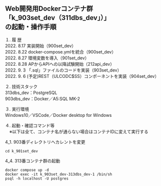 Web開発用Dockerコンテナ群  
「k_903set_dev（311dbs_dev」）」  
の起動・操作手順  
---

１. 履 歴  
2022. 8.17 実装開始（900set_dev）  
2022. 8.22 docker-compose.ymlを統合（900set_dev）  
2022. 8.27 環境変数を導入（901set_dev）  
2022. 8.28 APからAPIへの以降試験開始（212api_dev）  
2022. 9. 3 「.sql」ファイルのコードを実装（903set_dev）  
2022. 9. 6 (予定)REST（ULCODC$SS）コンポーネントを実装（904set_dev）  

２. 技術スタック  
313dbs_dev：PostgreSQL  
903dbs_dev：Docker／A5:SQL MK-2  

３. 実行環境  
Windows10／VSCode／Docker desktop for Windows   

４. 起動・確認コマンド等  
　※以下は全て、コンテナ名が通らない場合はコンテナIDに変えて実行する  

 4_1. 903番ディレクトリへカレントを変更  
```
cd k_901set_dev
```
 4_4. 313番コンテナ群の起動
```
docker compose up -d
docker exec -it k_903set_dev-313dbs_dev-1 /bin/sh
psql -h localhost -U postgres
```
